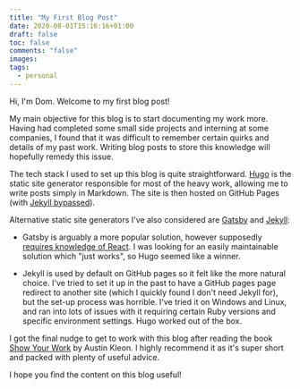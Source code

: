 ```yaml
---
title: "My First Blog Post"
date: 2020-08-01T15:16:16+01:00
draft: false
toc: false
comments: "false"
images:
tags:
  - personal
---
```


Hi, I'm Dom. Welcome to my first blog post!

My main objective for this blog is to start documenting my work more. Having had completed some small side projects and interning at some companies, I found that it was difficult to remember certain quirks and details of my past work. Writing blog posts to store this knowledge will hopefully remedy this issue.

The tech stack I used to set up this blog is quite straightforward. [Hugo](https://gohugo.io/) is the static site generator responsible for most of the heavy work, allowing me to write posts simply in Markdown. The site is then hosted on GitHub Pages (with [Jekyll bypassed](https://github.blog/2009-12-29-bypassing-jekyll-on-github-pages/)).

Alternative static site generators I've also considered are [Gatsby](https://www.gatsbyjs.org/) and [Jekyll](https://jekyllrb.com/):

- Gatsby is arguably a more popular solution, however supposedly [requires knowledge of React](https://www.freecodecamp.org/news/gatsby-vs-hugo-a-detailed-comparison-e78d94f640fc/). I was looking for an easily maintainable solution which "just works", so Hugo seemed like a winner.

- Jekyll is used by default on GitHub pages so it felt like the more natural choice. I've tried to set it up in the past to have a GitHub pages page redirect to another site (which I quickly found I don't need Jekyll for), but the set-up process was horrible. I've tried it on Windows and Linux, and ran into lots of issues with it requiring certain Ruby versions and specific environment settings. Hugo worked out of the box.

I got the final nudge to get to work with this blog after reading the book [Show Your Work](https://www.goodreads.com/book/show/18290401-show-your-work) by Austin Kleon. I highly recommend it as it's super short and packed with plenty of useful advice.

I hope you find the content on this blog useful!
